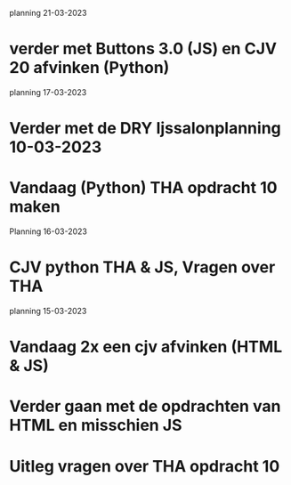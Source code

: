 planning 21-03-2023
# verder met Buttons 3.0 (JS) en CJV 20 afvinken (Python)

planning 17-03-2023
# Verder met de DRY Ijssalonplanning 10-03-2023
# Vandaag (Python) THA opdracht 10 maken 

Planning 16-03-2023
# CJV python THA & JS, Vragen over THA 

planning 15-03-2023
# Vandaag 2x een cjv afvinken (HTML & JS)
# Verder gaan met de opdrachten van HTML en misschien JS
# Uitleg vragen over THA opdracht 10

